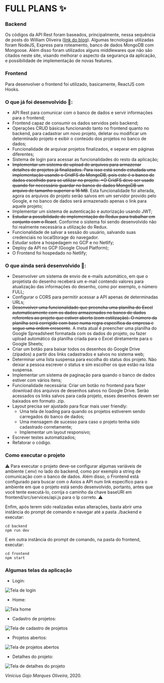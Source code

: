 # FULL PLANS :sparkles:

### Backend

Os códigos da API Rest foram baseados, principalmente, nessa sequência de posts do William Oliveira (<a href="https://woliveiras.com.br/posts/construindo-uma-api-com-node-js-parte-1-criando-e-listando-dados/">link do blog</a>). Algumas tecnologias utilizadas foram NodeJS, Express para roteamento, banco de dados MongoDB com Mongoose. Além disso foram utilizados alguns middlewares que não são citados neste site, visando melhorar o aspecto da segurança da aplicação, e possibilidade de implementação de novas features.

### Frontend

Para desenvolver o frontend foi utilizado, basicamente, ReactJS com Hooks.

### O que já foi desenvolvido :memo:: 

* API Rest para comunicar com o banco de dados e servir informações para o frontend;
* Frontend capaz de consumir os dados servidos pelo backend;
* Operações CRUD básicas funcionando tanto no frontend quanto no backend, para cadastrar um novo projeto, deletar ou modificar um determinado projeto e exibir o conteúdo dos projetos no banco de dados;
* Funcionalidade de arquivar projetos finalizados, e separar em páginas diferentes;
* Sistema de login para acessar as funcionalidades do resto da aplicação;
* ~~Implementar um sistema de upload de arquivos para armazenar detalhes de projetos já finalizados. Para isso está sendo estudada uma implementação usando o GridFS do MongoDB, pois este é o banco de dados escolhido para se utilizar no projeto. *O GridFS deve ser usado quando for necessário guardar no banco de dados MongoDB um arquivo de tamanho superior a 16 MB~~. Esta funcionalidade foi alterada, agora os arquivos do projeto serão salvos em um servidor provido pelo Google, e no banco de dados será armazenado apenas o link para aquele projeto;
* Implementar um sistema de autenticação e autorização usando JWT;
* ~~Estudar a possibilidade de implementação do Redux para trabalhar em conjunto com o React~~. Conforme o sistema foi sendo desenvolvido não foi realmente necessária a utilização do Redux.
* Funcionalidade de salvar a sessão do usuário, salvando suas credenciais no localStorage do navegador.
* Estudar sobre a hospedagem no GCP e no Netlify;
* Deploy da API no GCP (Google Cloud Platform);
* O Frontend foi hospedado no Netlify;

### O que ainda será desenvolvido :memo::

* Desenvolver um sistema de envio de e-mails automático, em que o projetista do desenho receberá um e-mail contendo valores para atualização das informações do desenho, como por exemplo, o número FULL;
* Configurar o CORS para permitir acessar a API apenas de determinadas URLs;
* ~~Desenvolver uma funcionalidade que preencha uma planilha do Excel automaticamente com os dados armazenados no banco de dados referentes ao projeto que estiver aberto (com estilização). O número da planilha será corrigido com base numa regra específica da empresa e segue uma ordem crescente~~. A meta atual é preencher uma planilha do Google Spreadsheet formatada com os dados do projeto, ou fazer upload automático da planilha criada para o Excel diretamente para o Google Sheets;
* Criar um botão para baixar todos os desenhos do Google Drive (zipados) a partir dos links cadastrados e salvos no sistema web;
* Determinar uma lista suspensa para escolha do status dos projeto. Não deixar a pessoa escrever o status e sim escolher os que estão na lista suspensa.
* Implementar um sistema de paginação para quando o banco de dados estiver com vários itens;
* Funcionalidade necessária: Criar um botão no frontend para fazer download dos arquivos de desenhos salvos no Google Drive. Serão acessados os links salvos para cada projeto, esses desenhos devem ser baixados em formato .zip.
* Layout precisa ser ajustado para ficar mais user friendly:
  * Uma tela de loading para quando os projetos estiverem sendo carregados do banco de dados;
  * Uma mensagem de sucesso para caso o projeto tenha sido cadastrado corretamente;
  * Implementar um layout responsivo;
* Escrever testes automatizados;
* Refatorar o código.

### Como executar o projeto

:warning: Para executar o projeto deve-se configurar algumas variáveis de ambiente (.env) no lado do backend, como por exemplo a string de comunicação com o banco de dados. Além disso, o Frontend está configurado para buscar com o Axios a API num link específico para o ambiente em que o projeto está sendo desenvolvido, portanto, antes que você tente executá-lo, corrija o caminho da chave baseURl em frontend/src/services/api.js para o Ip correto. :warning:

Enfim, após terem sido realizadas estas alterações, basta abrir uma instância do prompt de comando e navegar até a pasta ./backend e executar:

```
cd backend
npm run dev
```

E em outra instância do prompt de comando, na pasta do frontend, executar:

```
cd frontend
npm start
```

### Algumas telas da aplicação

* Login:

![Tela de login](https://github.com/64J0/FULL_PLANS/blob/master/imagens/preview-site/tela-login.JPG)

* Home:

![Tela home](https://github.com/64J0/FULL_PLANS/blob/master/imagens/preview-site/tela-home.JPG)

* Cadastro de projetos:

![Tela de cadastro de projetos](https://github.com/64J0/FULL_PLANS/blob/master/imagens/preview-site/projetos-cadastro.png)

* Projetos abertos:

![Tela de projetos abertos](https://github.com/64J0/FULL_PLANS/blob/master/imagens/preview-site/projetos-abertos.png)

* Detalhes do projeto:

![Tela de detalhes do projeto](https://github.com/64J0/FULL_PLANS/blob/master/imagens/preview-site/projetos-detalhes.png)

*Vinícius Gajo Marques Oliveira*, 2020.
